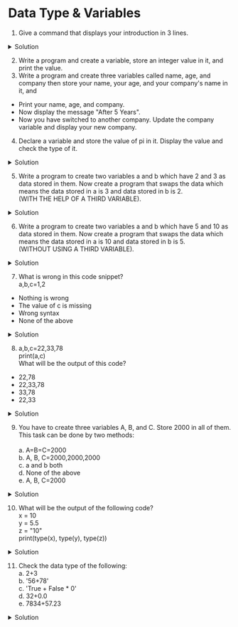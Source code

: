 # Data Type & Variables

1. Give a command that displays your introduction in 3 lines.

<details>

<summary>Solution</summary>

```python
print('Hello, i am Dave')
print('I am learning Data Science from Console flare')
print('This is my first assignment')
```

</details>

2. Write a program and create a variable, store an integer value in it, and print the value.
3. Write a program and create three variables called name, age, and company then store your name, your age, and your company's name in it, and

* Print your name, age, and company.
* Now display the message "After 5 Years".
* Now you have switched to another company. Update the company variable and display your new company.

4. Declare a variable and store the value of pi in it. Display the value and check the type of it.

<details>

<summary>Solution</summary>

```python
x=3.14159265
print(x,type(x))
```

</details>

5. Write a program to create two variables a and b which have 2 and 3 as data stored in them. Now create a program that swaps the data which means the data stored in a is 3 and data stored in b is 2.\
   (WITH THE HELP OF A THIRD VARIABLE).

<details>

<summary>Solution</summary>

```python
a=2 
b=3
c=a    # Take a third variable that holds the value of a. c=2
a=b    # a=3
b=c    # b=2
print(a,b)
```

</details>

6. Write a program to create two variables a and b which have 5 and 10 as data stored in them. Now create a program that swaps the data which means the data stored in a is 10 and data stored in b is 5.\
   (WITHOUT USING A THIRD VARIABLE).

<details>

<summary>Solution</summary>

```python
a=5
b=10
a=a+b  # now a is 15      
b=a-b  # now b is 5
a=a-b  # now a is 10
print(a,b)
```

</details>

7. What is wrong in this code snippet?\
   a,b,c=1,2

* Nothing is wrong
* The value of c is missing
* Wrong syntax
* None of the above

<details>

<summary>Solution</summary>

Value of c is missing.

</details>

8. a,b,c=22,33,78\
   print(a,c)\
   What will be the output of this code?

* 22,78
* 22,33,78
* 33,78
* 22,33

<details>

<summary>Solution</summary>

22,78

</details>

9. You have to create three variables A, B, and C. Store 2000 in all of them. This task can be done by two methods:\
   \
   a. A=B=C=2000\
   b. A, B, C=2000,2000,2000\
   c. a and b both\
   d. None of the above\
   e. A, B, C=2000

<details>

<summary>Solution</summary>

c

</details>

10. What will be the output of the following code?\
    x = 10\
    y = 5.5\
    z = "10"\
    print(type(x), type(y), type(z))

<details>

<summary>Solution</summary>

```python
<class 'int'> <class 'float'> <class 'str'>
```

</details>

11. Check the data type of the following:\
    a. 2+3\
    b. '56+78'\
    c. 'True + False \* 0'\
    d. 32+0.0\
    e. 7834+57.23

<details>

<summary>Solution</summary>

```python
print(type(2+3))
print(type('56+78'))
print(type( 'True + False * 0'))
print(type(32+0.0))
print(type(7834+57.23))
```

</details>
